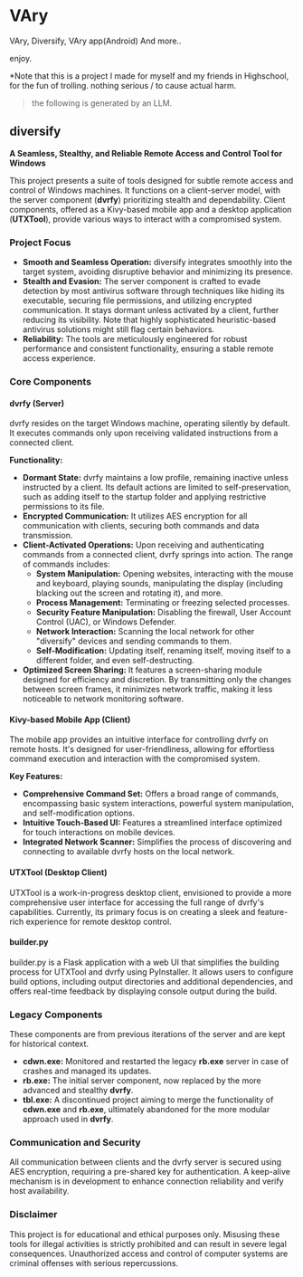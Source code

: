 # VAry
 VAry, Diversify, VAry app(Android) And more..


enjoy.

*Note that this is a project I made for myself and my friends in Highschool, for the fun of trolling. nothing serious / to cause actual harm.

 > the following is generated by an LLM.
## diversify

**A Seamless, Stealthy, and Reliable Remote Access and Control Tool for Windows**

This project presents a suite of tools designed for subtle remote access and control of Windows machines. It functions on a client-server model, with the server component (**dvrfy**) prioritizing stealth and dependability. Client components, offered as a Kivy-based mobile app and a desktop application (**UTXTool**), provide various ways to interact with a compromised system.

### Project Focus

* **Smooth and Seamless Operation:** diversify integrates smoothly into the target system, avoiding disruptive behavior and minimizing its presence.
* **Stealth and Evasion:** The server component is crafted to evade detection by most antivirus software through techniques like hiding its executable, securing file permissions, and utilizing encrypted communication. It stays dormant unless activated by a client, further reducing its visibility. Note that highly sophisticated heuristic-based antivirus solutions might still flag certain behaviors. 
* **Reliability:** The tools are meticulously engineered for robust performance and consistent functionality, ensuring a stable remote access experience.

### Core Components

#### dvrfy (Server)

dvrfy resides on the target Windows machine, operating silently by default. It executes commands only upon receiving validated instructions from a connected client.

**Functionality:**

* **Dormant State:** dvrfy maintains a low profile, remaining inactive unless instructed by a client. Its default actions are limited to self-preservation, such as adding itself to the startup folder and applying restrictive permissions to its file.
* **Encrypted Communication:** It utilizes AES encryption for all communication with clients, securing both commands and data transmission.
* **Client-Activated Operations:** Upon receiving and authenticating commands from a connected client, dvrfy springs into action. The range of commands includes:
    * **System Manipulation:** Opening websites, interacting with the mouse and keyboard, playing sounds, manipulating the display (including blacking out the screen and rotating it),  and more.
    * **Process Management:** Terminating or freezing selected processes.
    * **Security Feature Manipulation:** Disabling the firewall, User Account Control (UAC), or Windows Defender.
    * **Network Interaction:** Scanning the local network for other "diversify" devices and sending commands to them.
    * **Self-Modification:** Updating itself, renaming itself, moving itself to a different folder, and even self-destructing.
* **Optimized Screen Sharing:** It features a screen-sharing module designed for efficiency and discretion.  By transmitting only the changes between screen frames, it minimizes network traffic, making it less noticeable to network monitoring software. 

#### Kivy-based Mobile App (Client)

The mobile app provides an intuitive interface for controlling dvrfy on remote hosts. It's designed for user-friendliness, allowing for effortless command execution and interaction with the compromised system.

**Key Features:**

* **Comprehensive Command Set:**  Offers a broad range of commands, encompassing basic system interactions, powerful system manipulation, and self-modification options.
* **Intuitive Touch-Based UI:**  Features a streamlined interface optimized for touch interactions on mobile devices.
* **Integrated Network Scanner:**  Simplifies the process of discovering and connecting to available dvrfy hosts on the local network.

#### UTXTool (Desktop Client)

UTXTool is a work-in-progress desktop client, envisioned to provide a more comprehensive user interface for accessing the full range of dvrfy's capabilities. Currently, its primary focus is on creating a sleek and feature-rich experience for remote desktop control.


#### builder.py

builder.py  is a Flask application with a web UI that simplifies the building process for UTXTool and dvrfy using PyInstaller. It allows users to configure build options, including output directories and additional dependencies, and offers real-time feedback by displaying console output during the build. 

### Legacy Components

These components are from previous iterations of the server and are kept for historical context.

* **cdwn.exe:**  Monitored and restarted the legacy **rb.exe** server in case of crashes and managed its updates.
* **rb.exe:** The initial server component, now replaced by the more advanced and stealthy **dvrfy**.
* **tbl.exe:** A discontinued project aiming to merge the functionality of **cdwn.exe** and **rb.exe**, ultimately abandoned for the more modular approach used in **dvrfy**.

### Communication and Security

All communication between clients and the dvrfy server is secured using AES encryption, requiring a pre-shared key for authentication. A keep-alive mechanism is in development to enhance connection reliability and verify host availability. 

### Disclaimer

This project is for educational and ethical purposes only. Misusing these tools for illegal activities is strictly prohibited and can result in severe legal consequences. Unauthorized access and control of computer systems are criminal offenses with serious repercussions. 
